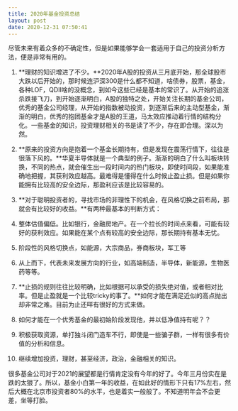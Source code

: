 ```yaml
---
title: 2020年基金投资总结
layout: post
date: 2020-12-31 07:50:41
---
```


尽管未来有着众多的不确定性，但是如果能够学会一套适用于自己的投资分析方法，便是非常有用的。

1. **理财的知识增进了不少。**2020年A股的投资从三月底开始，那全球股市大跌以后开始的，那时候连沪深300是什么都不知道，啥债券，股票，基金，各种LOF，QDII啥的没概念，到如今这些已经是基本的常识了。从开始的追涨杀跌接飞刀，到开始逐渐明白，A股的独特之处，开始关注长期的基金公司，优秀的基金公司经理，从开始的指数被动投资，到逐渐后来的主动型基金，渐渐的明白，优秀的抱团基金才是A股的王道，马太效应推动着行情的结构分化。一些基金的知识，投资理财相关的书是读了不少，存在即合理。深以为然。

2. **原来的投资方向是抱着一个基金长期持有，但是发现在震荡行情下，往往是很落下风的。**华夏半导体就是一个典型的例子。渐渐的明白了什么叫板块转换，不同的热点，就会催生出一段时间内的热门板块，即使时间段，如果能准确地把握，其获利效应越高。最难得是懂得在什么时候止盈止损。但是如果你能拥有比较高的安全边际，那盈利应该是比较容易的。

3. **对于聪明投资者的，寻找市场的非理性下的机会，在风格切换之前布局，那就会有比较好的收益。**有两种最基本的判断方式：
  1. 整体估值偏低。比如银行，金融房地产。在一个拉长的时间点来看，可能有较好的获利效应。如果能在某个点有较高的安全边际，那长期持有基本无忧。
  2. 阶段性的风格切换点，如能源，大宗商品，券商板块，军工等
  3. 从上而下，代表未来发展方向的行业，如高端制造，半导体，新能源，生物医药等等。

4. **止损的规则往往比较明确，比如根据可以承受的损失绝对值，或者相对比率。但是止盈就是一个比较tricky的事了。**如何才能在满足近似的高点抛出却非常之难。目前为止还咩有很好的方式来做。

5. 如何才能在一个优秀基金的最初始阶段发现他，并以低净值持有呢？？
  1. 积极获取资源，单打独斗闭门造车不行，即使是一些骗子群，一样有很多有价值的分析和信息。
  2. 继续增加投资，理财，甚至经济，政治，金融相关的知识。

很多基金公司对于2021的展望都是行情肯定没有今年的好了。今年三月份实在是跌的太狠了。所以，基金小白第一年的收益，在如此好的情形下只有17%左右，然后大概在北京市投资者80%的水平，也是着实一般般了。不知道明年会不会更差，坐等打脸。

